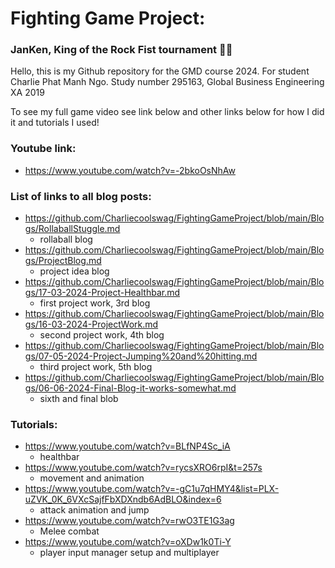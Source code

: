 # Fighting Game Project:  
### JanKen, King of the Rock Fist tournament 🤜🤛

Hello, this is my Github repository for the GMD course 2024. For student Charlie Phat Manh Ngo. Study number 295163, Global Business Engineering XA 2019

To see my full game video see link below and other links below for how I did it and tutorials I used!

### Youtube link:
* https://www.youtube.com/watch?v=-2bkoOsNhAw

### List of links to all blog posts:

* https://github.com/Charliecoolswag/FightingGameProject/blob/main/Blogs/RollaballStuggle.md
  - rollaball blog
* https://github.com/Charliecoolswag/FightingGameProject/blob/main/Blogs/ProjectBlog.md
  - project idea blog
* https://github.com/Charliecoolswag/FightingGameProject/blob/main/Blogs/17-03-2024-Project-Healthbar.md
  - first project work, 3rd blog
* https://github.com/Charliecoolswag/FightingGameProject/blob/main/Blogs/16-03-2024-ProjectWork.md
  - second project work, 4th blog
* https://github.com/Charliecoolswag/FightingGameProject/blob/main/Blogs/07-05-2024-Project-Jumping%20and%20hitting.md
  - third project work, 5th blog
* https://github.com/Charliecoolswag/FightingGameProject/blob/main/Blogs/06-06-2024-Final-Blog-it-works-somewhat.md
  - sixth and final blob



### Tutorials: 
* https://www.youtube.com/watch?v=BLfNP4Sc_iA
  - healthbar
* https://www.youtube.com/watch?v=rycsXRO6rpI&t=257s
  - movement and animation
* https://www.youtube.com/watch?v=-gC1u7qHMY4&list=PLX-uZVK_0K_6VXcSajfFbXDXndb6AdBLO&index=6
  - attack animation and jump
* https://www.youtube.com/watch?v=rwO3TE1G3ag
  - Melee combat
* https://www.youtube.com/watch?v=oXDw1k0Ti-Y
  - player input manager setup and multiplayer
